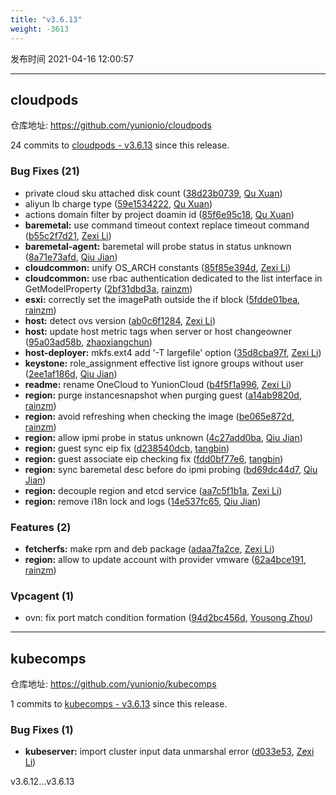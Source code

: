 ```yaml
---
title: "v3.6.13"
weight: -3613
---
```


发布时间 2021-04-16 12:00:57

-----

## cloudpods

仓库地址: https://github.com/yunionio/cloudpods

24 commits to [cloudpods - v3.6.13] since this release.

### Bug Fixes (21)
- private cloud sku attached disk count ([38d23b0739](https://github.com/yunionio/cloudpods/commit/38d23b07392f8d6478787a95679bec59250154c6), [Qu Xuan](mailto:quxuan@yunionyun.com))
- aliyun lb charge type ([59e1534222](https://github.com/yunionio/cloudpods/commit/59e15342228a0721e67e4ef4cfc117f4ec26925c), [Qu Xuan](mailto:quxuan@yunionyun.com))
- actions domain filter by project doamin id ([85f6e95c18](https://github.com/yunionio/cloudpods/commit/85f6e95c18b9d1d66fc72c9b106f02819ccd12ec), [Qu Xuan](mailto:quxuan@yunionyun.com))
- **baremetal:** use command timeout context replace timeout command ([b55c2f7d21](https://github.com/yunionio/cloudpods/commit/b55c2f7d21b9b27cee5299e262729e30ca012549), [Zexi Li](mailto:zexi.li@qq.com))
- **baremetal-agent:** baremetal will probe status in status unknown ([8a71e73afd](https://github.com/yunionio/cloudpods/commit/8a71e73afd5484c18ac0de4def2e0e22ad111433), [Qiu Jian](mailto:qiujian@yunionyun.com))
- **cloudcommon:** unify OS_ARCH constants ([85f85e394d](https://github.com/yunionio/cloudpods/commit/85f85e394d66250f4752961ac024c82167c75207), [Zexi Li](mailto:zexi.li@qq.com))
- **cloudcommon:** use rbac authentication dedicated to the list interface in GetModelProperty ([2bf31dbd3a](https://github.com/yunionio/cloudpods/commit/2bf31dbd3a326acae12ffba070fe40dd24171a1a), [rainzm](mailto:mjoycarry@gmail.com))
- **esxi:** correctly set the imagePath outside the if block ([5fdde01bea](https://github.com/yunionio/cloudpods/commit/5fdde01beabd50ca8512a143bf59e97687746cc5), [rainzm](mailto:mjoycarry@gmail.com))
- **host:** detect ovs version ([ab0c6f1284](https://github.com/yunionio/cloudpods/commit/ab0c6f128470d0f326f4e826dcf7f30b0f377137), [Zexi Li](mailto:zexi.li@qq.com))
- **host:** update host metric tags when server or host changeowner ([95a03ad58b](https://github.com/yunionio/cloudpods/commit/95a03ad58bdc056a1dd6ebdb725009f9e4a8e99a), [zhaoxiangchun](mailto:1422928955@qq.com))
- **host-deployer:** mkfs.ext4 add '-T largefile' option ([35d8cba97f](https://github.com/yunionio/cloudpods/commit/35d8cba97f5e7d94f24fdfe58ded6ecf0eb69f18), [Zexi Li](mailto:zexi.li@qq.com))
- **keystone:** role_assignment effective list ignore groups without user ([2ee1af186d](https://github.com/yunionio/cloudpods/commit/2ee1af186d10c139e34e88f527384af6a4f88ab5), [Qiu Jian](mailto:qiujian@yunionyun.com))
- **readme:** rename OneCloud to YunionCloud ([b4f5f1a996](https://github.com/yunionio/cloudpods/commit/b4f5f1a9969c4f3f3142fb6080e81aa5efed4932), [Zexi Li](mailto:zexi.li@qq.com))
- **region:** purge instancesnapshot when purging guest ([a14ab9820d](https://github.com/yunionio/cloudpods/commit/a14ab9820da5a18fff0fefa060c80f28e66f7dc8), [rainzm](mailto:mjoycarry@gmail.com))
- **region:** avoid refreshing when checking the image ([be065e872d](https://github.com/yunionio/cloudpods/commit/be065e872d9ac22dba93ebea79ef15adb7d0ffca), [rainzm](mailto:mjoycarry@gmail.com))
- **region:** allow ipmi probe in status unknown ([4c27add0ba](https://github.com/yunionio/cloudpods/commit/4c27add0ba7b4f3a11779ff5f31753d19c0de6f6), [Qiu Jian](mailto:qiujian@yunionyun.com))
- **region:** guest sync eip fix ([d238540dcb](https://github.com/yunionio/cloudpods/commit/d238540dcb46da851e150f66bbfaad8813522cf6), [tangbin](mailto:tangbin@yunion.cn))
- **region:** guest associate eip checking fix ([fdd0bf77e6](https://github.com/yunionio/cloudpods/commit/fdd0bf77e642d4e5a441c2cc7b51eaca6ff7792b), [tangbin](mailto:tangbin@yunion.cn))
- **region:** sync baremetal desc before do ipmi probing ([bd69dc44d7](https://github.com/yunionio/cloudpods/commit/bd69dc44d7a08c237ff08d1ba6df1341d47a1fff), [Qiu Jian](mailto:qiujian@yunionyun.com))
- **region:** decouple region and etcd service ([aa7c5f1b1a](https://github.com/yunionio/cloudpods/commit/aa7c5f1b1ab9408482e631bf77a7b730226a815d), [Zexi Li](mailto:zexi.li@qq.com))
- **region:** remove i18n lock and logs ([14e537fc65](https://github.com/yunionio/cloudpods/commit/14e537fc654a1dad92b8e3ed2f9ac7381defe7f9), [Qiu Jian](mailto:qiujian@yunionyun.com))

### Features (2)
- **fetcherfs:** make rpm and deb package ([adaa7fa2ce](https://github.com/yunionio/cloudpods/commit/adaa7fa2ce865fb8ca22bcf2b711c2c749cd124d), [Zexi Li](mailto:zexi.li@qq.com))
- **region:** allow to update account with provider vmware ([62a4bce191](https://github.com/yunionio/cloudpods/commit/62a4bce191843556e4d905585932173781c442d9), [rainzm](mailto:mjoycarry@gmail.com))

### Vpcagent (1)
- ovn: fix port match condition formation ([94d2bc456d](https://github.com/yunionio/cloudpods/commit/94d2bc456d614c68a8028d91d180a6cdf0b2c05f), [Yousong Zhou](mailto:zhouyousong@yunionyun.com))

[cloudpods - v3.6.13]: https://github.com/yunionio/cloudpods/compare/v3.6.12...v3.6.13
-----

## kubecomps

仓库地址: https://github.com/yunionio/kubecomps

1 commits to [kubecomps - v3.6.13] since this release.

### Bug Fixes (1)
- **kubeserver:** import cluster input data unmarshal error ([d033e53](https://github.com/yunionio/kubecomps/commit/d033e536dd350edd6850419f0c39558b9db0fb94), [Zexi Li](mailto:zexi.li@qq.com))

[kubecomps - v3.6.13]: https://github.com/yunionio/kubecomps/compare/v3.6.12...v3.6.13
v3.6.12...v3.6.13
